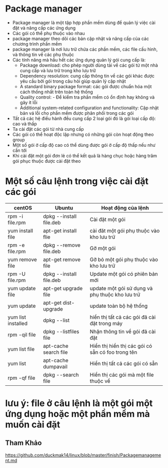 # Package manager 

- Package manager là một tập hợp phần mềm dùng để quản lý việc cài đặt và nâng cấp các ứng dụng   
- Các gói có thể phụ thuộc vào nhau 
- package manager theo dõi các bản cập nhật và nâng cấp của các chương trình phần mềm 
- package manager là nơi lưu trữ chứa các phần mềm, các file cấu hình, và thông tin về các phụ thuộc 
- Các tính năng mà hầu hết các ứng dụng quản lý gói cung cấp là: 
    - Package download: cho phép người dùng tải về các gói từ một nhà cung cấp và lưu trữ trong kho lưu trữ 
    - Dependency resolution: cung cấp thông tin về các gói khác được yêu cầu bởi gói trong câu hỏi giúp quản lý cập nhật 
    - A standard binary package format: các gói được chuẩn hóa một cách thống nhất trên toàn hệ thống
    - Quality control: - Để  kiểm tra phần mềm có ổn định hay không và gây ít lỗi 
    - Additional system-related configuration and functionality: Cập nhật bản vá lỗi cho phần mềm được phân phối trong các gói 
- Tất  cả các hệ điều hành đều cung cấp 2 loại gói đó là gói loại cấp độ: cao và thấp 
- Ta cài đặt các gói từ nhà cung cấp 
- Các gói có thể hoạt độc lập nhưng có những gói còn hoạt động theo group 
- Một số gói ở cấp độ cao có thể dùng được gói ở cấp độ thấp nếu như cần tới
- Khi cài đặt một gói đơn lẻ có thể kết quả là hàng chục hoặc hàng trăm gói phục thuộc được cài đặt theo 


# Một số câu lệnh trong việc cài đặt các gói 
|              centOS              |              Ubuntu              |                   Hoạt động của lệnh                |
|--------------------------------|----------------------------------|-----------------------------------------------------|
|         rpm -i file.rpm        |      dpkg --install file.deb     |   Cài đặt một gói                                   |
|         yum install file       |      apt-get install flie        |   cài đăt một gói phụ thuộc vào kho lưu trữ         |
|         rpm -e file.rpm        |      dpkg --remove  file.deb     |   Gỡ một gói                                        |
|         yum remove file        |      apt-get remove file         |   Gỡ bỏ một gói phụ thuộc vào kho lưu trữ        |
|         rpm -U file.rpm        |      dpkg --install file.deb     |   Update một gói có phiên bản mới                   |
|         yum update file        |      apt-get upgrade file        |   update một gói sử dụng và phụ thuộc kho lưu trữ   |
|         yum update             |      apt-get dist-upgrade        |   update toàn bộ hệ thống                           |
|         yum list installed     |      dpkg --list                 |   hiển thị tất cả các gói đã cài đặt trong máy      |
|         rpm -qil file          |      dpkg --listfiles file       |   Nhận thông tin về gói đã cài đặt                  |
|         yum list file          |      apt-cache search file       |   Hiển thị hiển thị các gói có sẵn có foo trong tên |
|         yum list               |      apt-cache dumpavail         |   Hiển thị tất cả các gói có sẵn                    |
|         rpm -qf file           |      dpkg --search file          |   Hiển thị các gói mà một file thuộc về             |


# lưu ý: file ở câu lệnh là một gói một ứng dụng hoặc một phần mềm mà muốn cài đặt 

## Tham Khảo

https://github.com/duckmak14/linux/blob/master/finish/Packagemanagement.md
